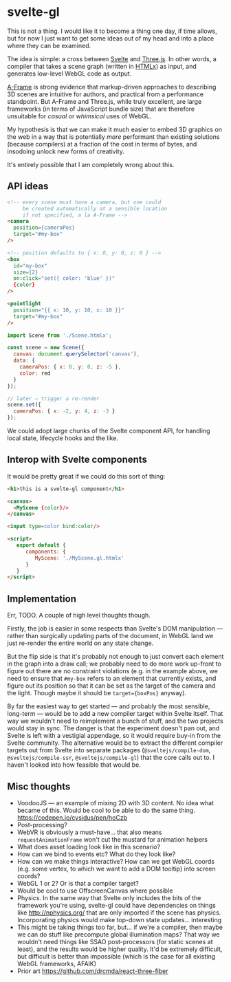 # svelte-gl

This is not a thing. I would like it to become a thing one day, if time allows, but for now I just want to get some ideas out of my head and into a place where they can be examined.

The idea is simple: a cross between [Svelte](https://svelte.technology/) and [Three.js](https://threejs.org/). In other words, a compiler that takes a scene graph (written in [HTMLx](https://github.com/htmlx-org/HTMLx)) as input, and generates low-level WebGL code as output.

[A-Frame](https://aframe.io/) is strong evidence that markup-driven approaches to describing 3D scenes are intuitive for authors, and practical from a performance standpoint. But A-Frame and Three.js, while truly excellent, are large frameworks (in terms of JavaScript bundle size) that are therefore unsuitable for *casual* or *whimsical* uses of WebGL.

My hypothesis is that we can make it much easier to embed 3D graphics on the web in a way that is potentially *more* performant than existing solutions (because compilers) at a fraction of the cost in terms of bytes, and insodoing unlock new forms of creativity.

It's entirely possible that I am completely wrong about this.


## API ideas

```html
<!-- every scene must have a camera, but one could
     be created automatically at a sensible location
     if not specified, a la A-Frame -->
<camera
  position={cameraPos}
  target="#my-box"
/>

<!-- position defaults to { x: 0, y: 0, z: 0 } -->
<box
  id="my-box"
  size={2}
  on:click="set({ color: 'blue' })"
  {color}
/>

<pointlight
  position="{{ x: 10, y: 10, x: 10 }}"
  target="#my-box"
/>
```

```js
import Scene from './Scene.htmlx';

const scene = new Scene({
  canvas: document.querySelector('canvas'),
  data: {
    cameraPos: { x: 0, y: 0, z: -5 },
    color: red
  }
});

// later — trigger a re-render
scene.set({
  cameraPos: { x: -2, y: 4, z: -3 }
});
```

We could adopt large chunks of the Svelte component API, for handling local state, lifecycle hooks and the like.

## Interop with Svelte components

It would be pretty great if we could do this sort of thing:

```html
<h1>this is a svelte-gl component</h1>

<canvas>
  <MyScene {color}/>
</canvas>

<input type=color bind:color/>

<script>
   export default {
      components: {
         MyScene: './MyScene.gl.htmlx'
      }
   }
</script>
```


## Implementation

Err, TODO. A couple of high level thoughts though.

Firstly, the job is easier in some respects than Svelte's DOM manipulation — rather than surgically updating parts of the document, in WebGL land we just re-render the entire world on any state change.

But the flip side is that it's probably not enough to just convert each element in the graph into a draw call; we probably need to do more work up-front to figure out there are no constraint violations (e.g. in the example above, we need to ensure that `#my-box` refers to an element that currently exists, and figure out its position so that it can be set as the target of the camera and the light. Though maybe it should be `target={boxPos}` anyway).

By far the easiest way to get started — and probably the most sensible, long-term — would be to add a new compiler target within Svelte itself. That way we wouldn't need to reimplement a bunch of stuff, and the two projects would stay in sync. The danger is that the experiment doesn't pan out, and Svelte is left with a vestigial appendage, so it would require buy-in from the Svelte community. The alternative would be to extract the different compiler targets out from Svelte into separate packages (`@sveltejs/compile-dom`, `@sveltejs/compile-ssr`, `@sveltejs/compile-gl`) that the core calls out to. I haven't looked into how feasible that would be.

## Misc thoughts

* VoodooJS — an example of mixing 2D with 3D content. No idea what became of this. Would be cool to be able to do the same thing. https://codepen.io/cysidus/pen/hoCzb
* Post-processing?
* WebVR is obviously a must-have... that also means `requestAnimationFrame` won't cut the mustard for animation helpers
* What does asset loading look like in this scenario?
* How can we bind to events etc? What do they look like?
* How can we make things interactive? How can we get WebGL coords (e.g. some vertex, to which we want to add a DOM tooltip) into screen coords?
* WebGL 1 or 2? Or is that a compiler target?
* Would be cool to use OffscreenCanvas where possible
* Physics. In the same way that Svelte only includes the bits of the framework you're using, svelte-gl could have dependencies on things like http://nphysics.org/ that are only imported if the scene has physics. Incorporating physics would make top-down state updates... interesting
* This might be taking things too far, but... if we're a compiler, then maybe we can do stuff like precompute global illumination maps? That way we wouldn't need things like SSAO post-processors (for static scenes at least), and the results would be higher quality. It'd be extremely difficult, but difficult is better than impossible (which is the case for all existing WebGL frameworks, AFAIK)
* Prior art https://github.com/drcmda/react-three-fiber
